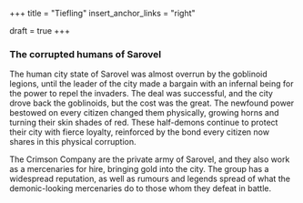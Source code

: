 +++
title = "Tiefling"
insert_anchor_links = "right"

draft = true
+++

### The corrupted humans of Sarovel

The human city state of Sarovel was almost overrun by the goblinoid legions, until the leader of the city made a bargain with an infernal being for the power to repel the invaders. The deal was successful, and the city drove back the goblinoids, but the cost was the great. The newfound power bestowed on every citizen changed them physically, growing horns and turning their skin shades of red. These half-demons continue to protect their city with fierce loyalty, reinforced by the bond every citizen now shares in this physical corruption. 

The Crimson Company are the private army of Sarovel, and they also work as a mercenaries for hire, bringing gold into the city. The group has a widespread reputation, as well as rumours and legends spread of what the demonic-looking mercenaries do to those whom they defeat in battle.
